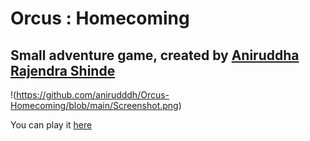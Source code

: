 # Orcus : Homecoming

## Small adventure game, created by <a href="https://linktr.ee/Anirudddh">Aniruddha Rajendra Shinde</a>
!(https://github.com/anirudddh/Orcus-Homecoming/blob/main/Screenshot.png)

You can play it <a href="https://bit.ly/OrcusHomeComing">here</a>
